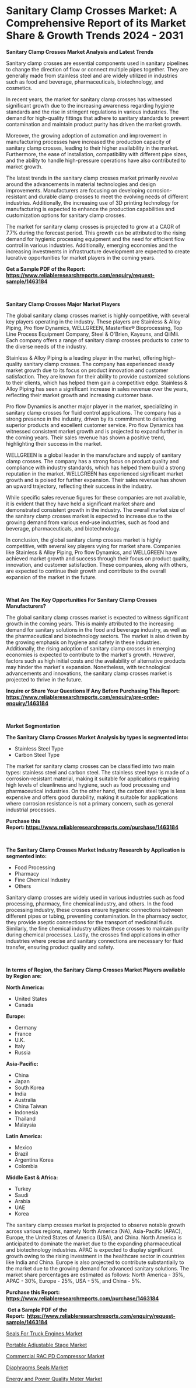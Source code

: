 <p><h1>Sanitary Clamp Crosses Market: A Comprehensive Report of its Market Share & Growth Trends 2024 - 2031</h1></p><p><strong>Sanitary Clamp Crosses Market Analysis and Latest Trends</strong></p>
<p><p>Sanitary clamp crosses are essential components used in sanitary pipelines to change the direction of flow or connect multiple pipes together. They are generally made from stainless steel and are widely utilized in industries such as food and beverage, pharmaceuticals, biotechnology, and cosmetics.</p><p>In recent years, the market for sanitary clamp crosses has witnessed significant growth due to the increasing awareness regarding hygiene standards and the rise in stringent regulations in various industries. The demand for high-quality fittings that adhere to sanitary standards to prevent contamination and maintain product purity has driven the market growth.</p><p>Moreover, the growing adoption of automation and improvement in manufacturing processes have increased the production capacity of sanitary clamp crosses, leading to their higher availability in the market. Furthermore, the ease of installation, compatibility with different pipe sizes, and the ability to handle high-pressure operations have also contributed to market growth.</p><p>The latest trends in the sanitary clamp crosses market primarily revolve around the advancements in material technologies and design improvements. Manufacturers are focusing on developing corrosion-resistant and durable clamp crosses to meet the evolving needs of different industries. Additionally, the increasing use of 3D printing technology for manufacturing is expected to enhance the production capabilities and customization options for sanitary clamp crosses.</p><p>The market for sanitary clamp crosses is projected to grow at a CAGR of 7.7% during the forecast period. This growth can be attributed to the rising demand for hygienic processing equipment and the need for efficient flow control in various industries. Additionally, emerging economies and the increasing investments in infrastructure development are expected to create lucrative opportunities for market players in the coming years.</p></p>
<p><strong>Get a Sample PDF of the Report:&nbsp; <a href="https://www.reliableresearchreports.com/enquiry/request-sample/1463184">https://www.reliableresearchreports.com/enquiry/request-sample/1463184</a></strong></p>
<p>&nbsp;</p>
<p><strong>Sanitary Clamp Crosses Major Market Players</strong></p>
<p><p>The global sanitary clamp crosses market is highly competitive, with several key players operating in the industry. These players are Stainless & Alloy Piping, Pro flow Dynamics, WELLGREEN, Masterflex® Bioprocessing, Top Line Process Equipment Company, Steel & O'Brien, Kaysuns, and QiiMii. Each company offers a range of sanitary clamp crosses products to cater to the diverse needs of the industry.</p><p>Stainless & Alloy Piping is a leading player in the market, offering high-quality sanitary clamp crosses. The company has experienced steady market growth due to its focus on product innovation and customer satisfaction. They are known for their ability to provide customized solutions to their clients, which has helped them gain a competitive edge. Stainless & Alloy Piping has seen a significant increase in sales revenue over the years, reflecting their market growth and increasing customer base.</p><p>Pro flow Dynamics is another major player in the market, specializing in sanitary clamp crosses for fluid control applications. The company has a strong presence in the industry, driven by its commitment to delivering superior products and excellent customer service. Pro flow Dynamics has witnessed consistent market growth and is projected to expand further in the coming years. Their sales revenue has shown a positive trend, highlighting their success in the market.</p><p>WELLGREEN is a global leader in the manufacture and supply of sanitary clamp crosses. The company has a strong focus on product quality and compliance with industry standards, which has helped them build a strong reputation in the market. WELLGREEN has experienced significant market growth and is poised for further expansion. Their sales revenue has shown an upward trajectory, reflecting their success in the industry.</p><p>While specific sales revenue figures for these companies are not available, it is evident that they have held a significant market share and demonstrated consistent growth in the industry. The overall market size of the sanitary clamp crosses market is expected to increase due to the growing demand from various end-use industries, such as food and beverage, pharmaceuticals, and biotechnology.</p><p>In conclusion, the global sanitary clamp crosses market is highly competitive, with several key players vying for market share. Companies like Stainless & Alloy Piping, Pro flow Dynamics, and WELLGREEN have achieved market growth and success through their focus on product quality, innovation, and customer satisfaction. These companies, along with others, are expected to continue their growth and contribute to the overall expansion of the market in the future.</p></p>
<p>&nbsp;</p>
<p><strong>What Are The Key Opportunities For Sanitary Clamp Crosses Manufacturers?</strong></p>
<p><p>The global sanitary clamp crosses market is expected to witness significant growth in the coming years. This is mainly attributed to the increasing demand for sanitary solutions in the food and beverage industry, as well as the pharmaceutical and biotechnology sectors. The market is also driven by the growing emphasis on hygiene and safety in these industries. Additionally, the rising adoption of sanitary clamp crosses in emerging economies is expected to contribute to the market's growth. However, factors such as high initial costs and the availability of alternative products may hinder the market's expansion. Nonetheless, with technological advancements and innovations, the sanitary clamp crosses market is projected to thrive in the future.</p></p>
<p><strong>Inquire or Share Your Questions If Any Before Purchasing This Report: <a href="https://www.reliableresearchreports.com/enquiry/pre-order-enquiry/1463184">https://www.reliableresearchreports.com/enquiry/pre-order-enquiry/1463184</a></strong></p>
<p>&nbsp;</p>
<p><strong>Market Segmentation</strong></p>
<p><strong>The Sanitary Clamp Crosses Market Analysis by types is segmented into:</strong></p>
<p><ul><li>Stainless Steel Type</li><li>Carbon Steel Type</li></ul></p>
<p><p>The market for sanitary clamp crosses can be classified into two main types: stainless steel and carbon steel. The stainless steel type is made of a corrosion-resistant material, making it suitable for applications requiring high levels of cleanliness and hygiene, such as food processing and pharmaceutical industries. On the other hand, the carbon steel type is less expensive and offers good durability, making it suitable for applications where corrosion resistance is not a primary concern, such as general industrial processes.</p></p>
<p><strong>Purchase this Report:&nbsp;<a href="https://www.reliableresearchreports.com/purchase/1463184">https://www.reliableresearchreports.com/purchase/1463184</a></strong></p>
<p>&nbsp;</p>
<p><strong>The Sanitary Clamp Crosses Market Industry Research by Application is segmented into:</strong></p>
<p><ul><li>Food Processing</li><li>Pharmacy</li><li>Fine Chemical Industry</li><li>Others</li></ul></p>
<p><p>Sanitary clamp crosses are widely used in various industries such as food processing, pharmacy, fine chemical industry, and others. In the food processing industry, these crosses ensure hygienic connections between different pipes or tubing, preventing contamination. In the pharmacy sector, they provide aseptic connections for the transport of medicinal fluids. Similarly, the fine chemical industry utilizes these crosses to maintain purity during chemical processes. Lastly, the crosses find applications in other industries where precise and sanitary connections are necessary for fluid transfer, ensuring product quality and safety.</p></p>
<p>&nbsp;</p>
<p><strong>In terms of Region, the Sanitary Clamp Crosses Market Players available by Region are:</strong></p>
<p>
    <p> <strong> North America: </strong>
        <ul>
            <li>United States</li>
            <li>Canada</li>
        </ul>
        </p> 
    <p> <strong> Europe: </strong>
        <ul>
            <li>Germany</li>
            <li>France</li>
            <li>U.K.</li>
            <li>Italy</li>
            <li>Russia</li>
        </ul>
        </p> 
    <p> <strong> Asia-Pacific: </strong>
        <ul>
            <li>China</li>
            <li>Japan</li>
            <li>South Korea</li>
            <li>India</li>
            <li>Australia</li>
            <li>China Taiwan</li>
            <li>Indonesia</li>
            <li>Thailand</li>
            <li>Malaysia</li>
        </ul>
        </p> 
    <p> <strong> Latin America: </strong>
        <ul>
            <li>Mexico</li>
            <li>Brazil</li>
            <li>Argentina Korea</li>
            <li>Colombia</li>
        </ul>
        </p> 
    <p> <strong> Middle East & Africa: </strong>
        <ul>
            <li>Turkey</li>
            <li>Saudi</li>
            <li>Arabia</li>
            <li>UAE</li>
            <li>Korea</li>
        </ul>
    </p>
    </p>
<p><p>The sanitary clamp crosses market is projected to observe notable growth across various regions, namely North America (NA), Asia-Pacific (APAC), Europe, the United States of America (USA), and China. North America is anticipated to dominate the market due to the expanding pharmaceutical and biotechnology industries. APAC is expected to display significant growth owing to the rising investment in the healthcare sector in countries like India and China. Europe is also projected to contribute substantially to the market due to the growing demand for advanced sanitary solutions. The market share percentages are estimated as follows: North America - 35%, APAC - 30%, Europe - 25%, USA - 5%, and China - 5%.</p></p>
<p><strong>Purchase this Report: <a href="https://www.reliableresearchreports.com/purchase/1463184">https://www.reliableresearchreports.com/purchase/1463184</a></strong></p>
<p>&nbsp;<strong>Get a Sample PDF of the Report:&nbsp;&nbsp;<a href="https://www.reliableresearchreports.com/enquiry/request-sample/1463184">https://www.reliableresearchreports.com/enquiry/request-sample/1463184</a></strong></p>
<p><strong></strong></p>
<p><p><a href="https://github.com/irfadac/Market-Research-Report-List-1/blob/main/seals-for-truck-engines-market.md">Seals For Truck Engines Market</a></p><p><a href="https://github.com/guneycigdem35/Market-Research-Report-List-1/blob/main/portable-adjustable-stage-market.md">Portable Adjustable Stage Market</a></p><p><a href="https://github.com/changoleonlaverguenzanoexiste/Market-Research-Report-List-1/blob/main/commercial-rac-pd-compressor-market.md">Commercial RAC PD Compressor Market</a></p><p><a href="https://github.com/yoshih12/Market-Research-Report-List-1/blob/main/diaphragms-seals-market.md">Diaphragms Seals Market</a></p><p><a href="https://github.com/mharielmesa/Market-Research-Report-List-1/blob/main/energy-and-power-quality-meter-market.md">Energy and Power Quality Meter Market</a></p></p>